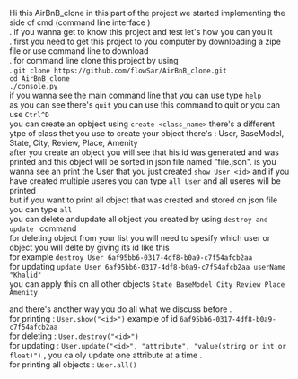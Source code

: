
Hi this AirBnB_clone in this part of the project we started implementing the side of cmd (command line interface ) </br>.
if you wanna get to know this project and test let's how you can you it </br>.
first you need to get this project to you computer by downloading a zipe file or use command line to download </br>.
for command line clone this project by using</br>.
 `git clone https://github.com/flowSar/AirBnB_clone.git`</br>
 `cd AirBnB_clone`</br>
 `./console.py`</br>
if you wanna see the main command line that you can use type `help` </br>
as you can see there's `quit` you can use this command to quit or you can use `Ctrl^D` </br>
you can create an opbject using `create <class_name>`
there's a different ytpe of class thet you use to create your object there's : User, BaseModel, State, City, Review, Place, Amenity </br>
after you create an object you will see that his id was generated and was printed and this object will be sorted in json file named "file.json".
is you wanna see an print the User that you just created `show User <id>` and if you have created multiple useres you can type `all User` and all useres will be printed</br>
but if you want to print all object that was created and stored on json file you can type `all` </br>
you can delete andupdate all object you created by using `destroy and update ` command </br>
for deleting object from your list you will need to spesify which user or object you will delte by giving its id like this </br>
for example `destroy User 6af95bb6-0317-4df8-b0a9-c7f54afcb2aa` </br>
for updating `update User 6af95bb6-0317-4df8-b0a9-c7f54afcb2aa userName "Khalid"` </br>
you can apply this on all other objects `State BaseModel City Review Place Amenity`

and there's another way you do all what we discuss before . </br>
for printing : `User.show("<id>")` example of id `6af95bb6-0317-4df8-b0a9-c7f54afcb2aa` </br>
for deleting : `User.destroy("<id>")` </br>
for updating : `User.update("<id>", "attribute", "value(string or int or float)")` , you ca oly update one attribute at a time .</br>
for printing all objects : `User.all()`



